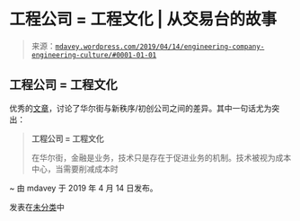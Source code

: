 <!--yml

类别：未分类

日期：2024 年 05 月 18 日 05:26:14

-->

# 工程公司 = 工程文化 | 从交易台的故事

> 来源：[`mdavey.wordpress.com/2019/04/14/engineering-company-engineering-culture/#0001-01-01`](https://mdavey.wordpress.com/2019/04/14/engineering-company-engineering-culture/#0001-01-01)

## 工程公司 = 工程文化

优秀的[文章](https://medium.com/@gedaliahfriedenberg/my-engineering-journey-from-wall-street-to-facebook-c717851aa797)，讨论了华尔街与新秩序/初创公司之间的差异。其中一句话尤为突出：

> **工程公司 = 工程文化**
> 
> 在华尔街，金融是业务，技术只是存在于促进业务的机制。技术被视为成本中心，当需要削减成本时

~ 由 mdavey 于 2019 年 4 月 14 日发布。

发表在[未分类](https://mdavey.wordpress.com/category/uncategorized/)中
